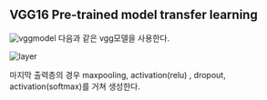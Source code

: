 ## VGG16 Pre-trained model transfer learning

 ![vggmodel](https://user-images.githubusercontent.com/74817754/130889369-157cee32-738e-4674-92de-90f68ce58865.jpg)
 다음과 같은 vgg모델을 사용한다.
 
 ![layer](https://user-images.githubusercontent.com/74817754/130889600-b31fd929-6224-4c6f-977b-dceb9858e383.png)
 
마지막 출력층의 경우 maxpooling, activation(relu) , dropout, activation(softmax)를 거쳐 생성한다.


